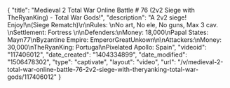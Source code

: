 {
    "title": "Medieval 2 Total War Online Battle # 76 (2v2 Siege with TheRyanKing) - Total War Gods!",
    "description": "A 2v2 siege! Enjoy!\n(Siege Rematch)\n\nRules:  \nNo art, No ele, No guns, Max 3 cav. \nSettlement: Fortress \n\nDefenders:\nMoney: 18,000\nPapal States: Mayn77\nByzantine Empire: EmperorGreatUnkown\n\nAttackers:\nMoney: 30,000\nTheRyanKing: Portugal\nPixelated Apollo: Spain",
    "videoid": "117406012",
    "date_created": "1404334899",
    "date_modified": "1506478302",
    "type": "captivate",
    "layout": "video",
    "url": "\/v\/medieval-2-total-war-online-battle-76-2v2-siege-with-theryanking-total-war-gods\/117406012"
}